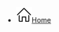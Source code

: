 - [![](assets/home.svg)Home](/ "FormR Awesome Plaintext Docs")
<!-- - Translations/ language versions/ something -->
  <!-- - [:us:, :uk:](/) -->
  <!-- - [:cn:](/zh-cn/) -->
